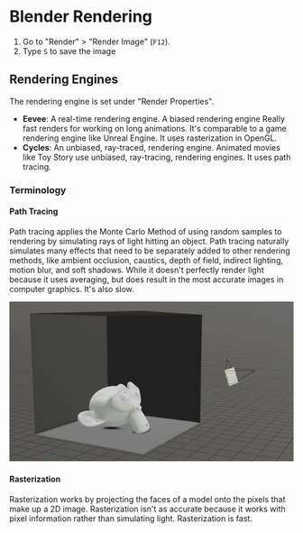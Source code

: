 # Blender Rendering

1. Go to "Render" > "Render Image" (`F12`).
2. Type `S` to save the image

## Rendering Engines

The rendering engine is set under "Render Properties".

- **Eevee**: A real-time rendering engine. A biased rendering engine Really fast renders for working on long animations. It's comparable to a game rendering engine like Unreal Engine. It uses rasterization in OpenGL.
- **Cycles**: An unbiased, ray-traced, rendering engine. Animated movies like Toy Story use unbiased, ray-tracing, rendering engines. It uses path tracing.

### Terminology

#### Path Tracing

Path tracing applies the Monte Carlo Method of using random samples to rendering by simulating rays of light hitting an object. Path tracing naturally simulates many effects that need to be separately added to other rendering methods, like ambient occlusion, caustics, depth of field, indirect lighting, motion blur, and soft shadows. While it doesn't perfectly render light because it uses averaging, but does result in the most accurate images in computer graphics. It's also slow.

![Path Tracing](assets/blender-path-tracing.gif)

#### Rasterization

Rasterization works by projecting the faces of a model onto the pixels that make up a 2D image. Rasterization isn't as accurate because it works with pixel information rather than simulating light. Rasterization is fast.
